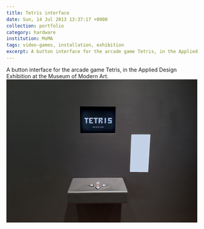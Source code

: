 ```yaml
---
title: Tetris interface
date: Sun, 14 Jul 2013 13:37:17 +0000
collection: portfolio
category: hardware 
institution: MoMA
tags: video-games, installation, exhibition
excerpt: A button interface for the arcade game Tetris, in the Applied Design Exhibition at the Museum of Modern Art. <br /> <img src='/images/portfolio/tetris-150w.jpg'> 
---
```

A button interface for the arcade game Tetris, in the Applied Design Exhibition at the Museum of Modern Art.  
<img src='/images/portfolio/tetris-500w.jpg'>